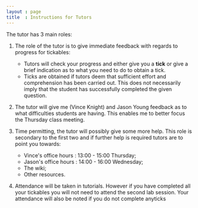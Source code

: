 ```yaml
---
layout : page
title  : Instructions for Tutors
---
```


The tutor has 3 main roles:

01. The role of the tutor is to give immediate feedback with regards to progress for tickables:

    - Tutors will check your progress and either give you a __tick__ or give a brief indication as to what you need to do to obtain a tick.
    - Ticks are obtained if tutors deem that sufficient effort and comprehension has been carried out. This does not necessarily imply that the student has successfully completed the given question.

02. The tutor will give me (Vince Knight) and Jason Young feedback as to what difficulties students are having. This enables me to better focus the Thursday class meeting.

03. Time permitting, the tutor will possibly give some more help. This role is secondary to the first two and if further help is required tutors are to point you towards:

    - Vince's office hours : 13:00 - 15:00 Thursday;
    - Jason's office hours : 14:00 - 16:00 Wednesday;
    - The wiki;
    - Other resources.

04. Attendance will be taken in tutorials. However if you have completed all your tickables you will not need to attend the second lab session. Your attendance will also be noted if you do not complete anyticks
